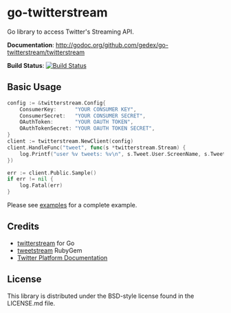 go-twitterstream
================

Go library to access Twitter's Streaming API.

**Documentation**: http://godoc.org/github.com/gedex/go-twitterstream/twitterstream

**Build Status**: [![Build Status](https://travis-ci.org/gedex/go-twitterstream.png?branch=master)](https://travis-ci.org/gedex/go-twitterstream)

## Basic Usage

~~~go
config := &twitterstream.Config{
	ConsumerKey:      "YOUR CONSUMER KEY",
	ConsumerSecret:   "YOUR CONSUMER SECRET",
	OAuthToken:       "YOUR OAUTH TOKEN",
	OAuthTokenSecret: "YOUR OAUTH TOKEN SECRET",
}
client := twitterstream.NewClient(config)
client.HandleFunc("tweet", func(s *twitterstream.Stream) {
	log.Printf("user %v tweets: %v\n", s.Tweet.User.ScreenName, s.Tweet.Text)
})

err := client.Public.Sample()
if err != nil {
	log.Fatal(err)
}
~~~

Please see [examples](./examples) for a complete example.

## Credits

* [twitterstream](twitterstream) for Go
* [tweetstream](https://github.com/tweetstream/tweetstream) RubyGem
* [Twitter Platform Documentation](https://dev.twitter.com/docs)

## License

This library is distributed under the BSD-style license found in the LICENSE.md file.
